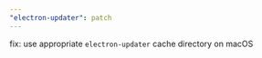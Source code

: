 ```yaml
---
"electron-updater": patch
---
```


fix: use appropriate `electron-updater` cache directory on macOS
